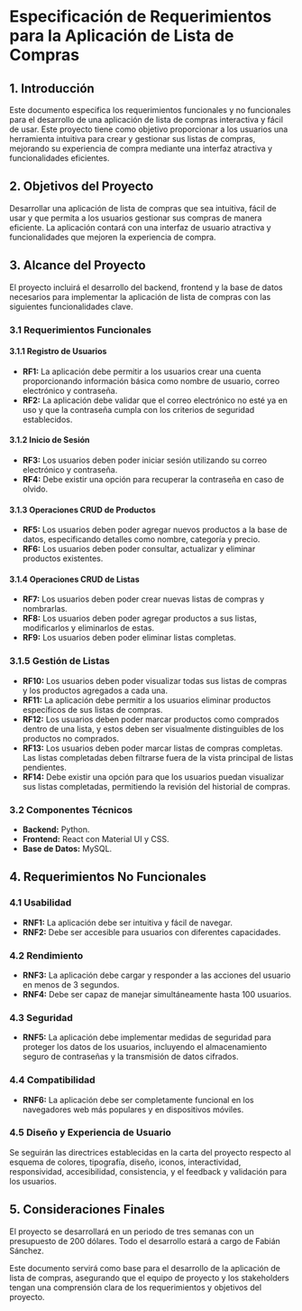# Especificación de Requerimientos para la Aplicación de Lista de Compras

## 1. Introducción
Este documento especifica los requerimientos funcionales y no funcionales para el desarrollo de una aplicación de lista de compras interactiva y fácil de usar. Este proyecto tiene como objetivo proporcionar a los usuarios una herramienta intuitiva para crear y gestionar sus listas de compras, mejorando su experiencia de compra mediante una interfaz atractiva y funcionalidades eficientes.

## 2. Objetivos del Proyecto
Desarrollar una aplicación de lista de compras que sea intuitiva, fácil de usar y que permita a los usuarios gestionar sus compras de manera eficiente. La aplicación contará con una interfaz de usuario atractiva y funcionalidades que mejoren la experiencia de compra.

## 3. Alcance del Proyecto
El proyecto incluirá el desarrollo del backend, frontend y la base de datos necesarios para implementar la aplicación de lista de compras con las siguientes funcionalidades clave.

### 3.1 Requerimientos Funcionales

#### 3.1.1 Registro de Usuarios
- **RF1:** La aplicación debe permitir a los usuarios crear una cuenta proporcionando información básica como nombre de usuario, correo electrónico y contraseña.
- **RF2:** La aplicación debe validar que el correo electrónico no esté ya en uso y que la contraseña cumpla con los criterios de seguridad establecidos.

#### 3.1.2 Inicio de Sesión
- **RF3:** Los usuarios deben poder iniciar sesión utilizando su correo electrónico y contraseña.
- **RF4:** Debe existir una opción para recuperar la contraseña en caso de olvido.

#### 3.1.3 Operaciones CRUD de Productos
- **RF5:** Los usuarios deben poder agregar nuevos productos a la base de datos, especificando detalles como nombre, categoría y precio.
- **RF6:** Los usuarios deben poder consultar, actualizar y eliminar productos existentes.

#### 3.1.4 Operaciones CRUD de Listas
- **RF7:** Los usuarios deben poder crear nuevas listas de compras y nombrarlas.
- **RF8:** Los usuarios deben poder agregar productos a sus listas, modificarlos y eliminarlos de estas.
- **RF9:** Los usuarios deben poder eliminar listas completas.

### 3.1.5 Gestión de Listas
- **RF10:** Los usuarios deben poder visualizar todas sus listas de compras y los productos agregados a cada una.
- **RF11:** La aplicación debe permitir a los usuarios eliminar productos específicos de sus listas de compras.
- **RF12:** Los usuarios deben poder marcar productos como comprados dentro de una lista, y estos deben ser visualmente distinguibles de los productos no comprados.
- **RF13:** Los usuarios deben poder marcar listas de compras completas. Las listas completadas deben filtrarse fuera de la vista principal de listas pendientes.
- **RF14:** Debe existir una opción para que los usuarios puedan visualizar sus listas completadas, permitiendo la revisión del historial de compras.

### 3.2 Componentes Técnicos
- **Backend:** Python.
- **Frontend:** React con Material UI y CSS.
- **Base de Datos:** MySQL.

## 4. Requerimientos No Funcionales

### 4.1 Usabilidad
- **RNF1:** La aplicación debe ser intuitiva y fácil de navegar.
- **RNF2:** Debe ser accesible para usuarios con diferentes capacidades.

### 4.2 Rendimiento
- **RNF3:** La aplicación debe cargar y responder a las acciones del usuario en menos de 3 segundos.
- **RNF4:** Debe ser capaz de manejar simultáneamente hasta 100 usuarios.

### 4.3 Seguridad
- **RNF5:** La aplicación debe implementar medidas de seguridad para proteger los datos de los usuarios, incluyendo el almacenamiento seguro de contraseñas y la transmisión de datos cifrados.

### 4.4 Compatibilidad
- **RNF6:** La aplicación debe ser completamente funcional en los navegadores web más populares y en dispositivos móviles.

### 4.5 Diseño y Experiencia de Usuario
Se seguirán las directrices establecidas en la carta del proyecto respecto al esquema de colores, tipografía, diseño, iconos, interactividad, responsividad, accesibilidad, consistencia, y el feedback y validación para los usuarios.

## 5. Consideraciones Finales
El proyecto se desarrollará en un periodo de tres semanas con un presupuesto de 200 dólares. Todo el desarrollo estará a cargo de Fabián Sánchez.

Este documento servirá como base para el desarrollo de la aplicación de lista de compras, asegurando que el equipo de proyecto y los stakeholders tengan una comprensión clara de los requerimientos y objetivos del proyecto.
